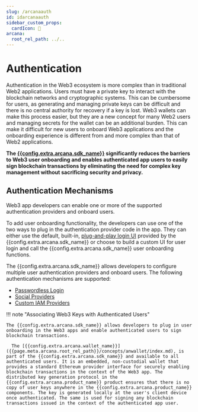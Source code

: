 ```yaml
---
slug: /arcanaauth
id: idarcanaauth
sidebar_custom_props:
  cardIcon: 💠
arcana:
  root_rel_path: ../..
---
```


# Authentication

Authentication in the Web3 ecosystem is more complex than in traditional Web2 applications. Users must have a private key to interact with the blockchain networks and cryptographic systems. This can be cumbersome for users, as generating and managing private keys can be difficult and there is no central authority for recovery if a key is lost. Web3 wallets can make this process easier, but they are a new concept for many Web2 users and managing secrets for the wallet can be an additional burden. This can make it difficult for new users to onboard Web3 applications and the onboarding experience is different from and more complex than that of Web2 applications.

**The [{{config.extra.arcana.sdk_name}}]({{page.meta.arcana.root_rel_path}}/concepts/authsdk.md) significantly reduces the barriers to Web3 user onboarding and enables authenticated app users to easily sign blockchain transactions by eliminating the need for complex key management without sacrificing security and privacy.** 

## Authentication Mechanisms

Web3 app developers can enable one or more of the supported authentication providers and onboard users.

To add user onboarding functionality, the developers can use one of the two ways to plug in the authentication provider code in the app. They can either use the default, built-in, [plug-and-play login UI]({{page.meta.arcana.root_rel_path}}/concepts/plugnplayauth.md) provided by the {{config.extra.arcana.sdk_name}} or choose to build a custom UI for user login and call the {{config.extra.arcana.sdk_name}} user onboarding functions.

The {{config.extra.arcana.sdk_name}} allows developers to configure multiple user authentication providers and onboard users. The following authentication mechanisms are supported:

* [Passwordless Login]({{page.meta.arcana.root_rel_path}}/concepts/authtype/pwdless.md)
* [Social Providers]({{page.meta.arcana.root_rel_path}}/concepts/authtype/socialauth.md)
* [Custom IAM Providers]({{page.meta.arcana.root_rel_path}}/concepts/authtype/customauth.md)

!!! note "Associating Web3 Keys with Authenticated Users"

    The {{config.extra.arcana.sdk_name}} allows developers to plug in user onboarding in the Web3 apps and enable authenticated users to sign blockchain transactions. 
      
      The [{{config.extra.arcana.wallet_name}}]({{page.meta.arcana.root_rel_path}}/concepts/anwallet/index.md), is part of the {{config.extra.arcana.sdk_name}} and available to all authenticated users. It is an embedded, non-custodial wallet that provides a standard Ethereum provider interface for securely enabling blockchain transactions in the context of the Web3 app. The distributed key generation protocol in the {{config.extra.arcana.product_name}} product ensures that there is no copy of user keys anywhere in the {{config.extra.arcana.product_name}} components. The key is generated locally at the user's client device once authenticated. The same is used for signing any blockchain transactions issued in the context of the authenticated app user.
